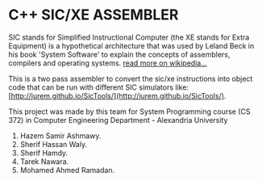 C++ SIC/XE ASSEMBLER
====================

SIC stands for Simplified Instructional Computer (the XE stands for Extra Equipment) is a hypothetical architecture that was used by Leland Beck in his book 'System Software' to explain the concepts of assemblers, compilers and operating systems. [read more on wikipedia...](https://en.wikipedia.org/wiki/SIC/XE)

This is a two pass assembler to convert the sic/xe instructions into object code that can be run with different SIC simulators like: [http://jurem.github.io/SicTools/](http://jurem.github.io/SicTools/).

This project was made by this team for System Programming course (CS 372) in Computer Engineering Department - Alexandria University

1. Hazem Samir Ashmawy.
2. Sherif Hassan Waly.
3. Sherif Hamdy.
4. Tarek Nawara.
5. Mohamed Ahmed Ramadan.
